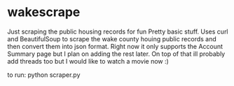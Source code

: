 # wakescrape
Just scraping the public housing records for fun
Pretty basic stuff. Uses curl and BeautifulSoup to scrape the wake county houing public records and then convert them into json format.
Right now it only supports the Account Summary page but I plan on adding the rest later.
On top of that ill probably add threads too but I would like to watch a movie now :)

to run:
python scraper.py
